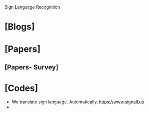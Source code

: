 Sign Language Recognition

# [Blogs]

# [Papers]

## [Papers- Survey]

# [Codes]
+ We translate sign language. Automatically, https://www.signall.us
+ 
